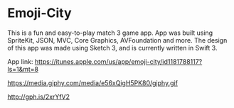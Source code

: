 # Emoji-City
This is a fun and easy-to-play match 3 game app. App was built using SpriteKit, JSON, MVC, Core Graphics, AVFoundation and more. The design of this app was made using Sketch 3, and is currently written in Swift 3.


App link: https://itunes.apple.com/us/app/emoji-city/id1181788117?ls=1&mt=8 

https://media.giphy.com/media/e56xQigH5PK80/giphy.gif

http://gph.is/2xrYfV2
